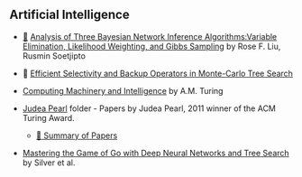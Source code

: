 ## Artificial Intelligence

* [:scroll:](3-bayesian-network-inference-algorithm.pdf) [Analysis of Three Bayesian Network Inference Algorithms:Variable Elimination, Likelihood Weighting, and Gibbs Sampling](https://github.com/papers-we-love/papers-we-love/blob/master/artificial_intelligence/3-bayesian-network-inference-algorithm.pdf) by Rose F. Liu, Rusmin Soetjipto

* :scroll: [Efficient Selectivity and Backup Operators in Monte-Carlo Tree Search](efficient-selectivity-and-backup-operators-in-monte-carlo-tree-search.pdf)

* [Computing Machinery and Intelligence](http://www.csee.umbc.edu/courses/471/papers/turing.pdf) by A.M. Turing

* [Judea Pearl](http://bayes.cs.ucla.edu/jp_home.html) folder - Papers by Judea Pearl, 2011 winner of the ACM Turing Award.
   * [:open_file_folder: Summary of Papers](judea_pearl/)

* [Mastering the Game of Go with Deep Neural Networks and Tree Search](http://airesearch.com/wp-content/uploads/2016/01/deepmind-mastering-go.pdf) by Silver et al.
